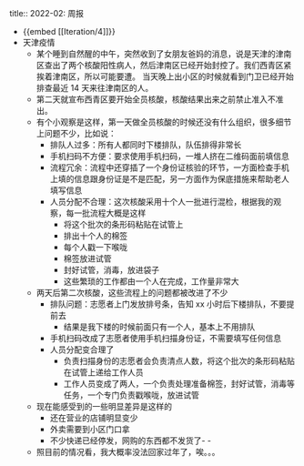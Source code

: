 title:: 2022-02: 周报

- {{embed [[Iteration/4]]}}
- 天津疫情
	- 某个睡到自然醒的中午，突然收到了女朋友爸妈的消息，说是天津的津南区查出了两个核酸阳性病人，然后津南区已经开始封控了。我们西青区紧挨着津南区，所以可能要遭。 当天晚上出小区的时候就看到门卫已经开始排查最近 14 天来往津南区的人。
	- 第二天就宣布西青区要开始全员核酸，核酸结果出来之前禁止准入不准出。
	- 有个小观察是这样，第一天做全员核酸的时候还没有什么组织，很多细节上问题不少，比如说：
		- 排队人过多：所有人都同时下楼排队，队伍排得非常长
		- 手机扫码不方便：要求使用手机扫码，一堆人挤在二维码面前填信息
		- 流程冗余：流程中还穿插了一个身份证核验的环节，一方面检查手机上填的信息跟身份证是不是匹配，另一方面作为保底措施来帮助老人填写信息
		- 人员分配不合理：这次核酸采用十个人一批进行混检，根据我的观察，每一批流程大概是这样
			- 将这个批次的条形码粘贴在试管上
			- 排出十个人的棉签
			- 每个人戳一下喉咙
			- 棉签放进试管
			- 封好试管，消毒，放进袋子
			- 这些繁琐的工作都由一个人在完成，工作量非常大
	- 两天后第二次核酸，这些流程上的问题都被改进了不少
		- 排队问题：志愿者上门发放排号条，告知 xx 小时后下楼排队，不要提前去
			- 结果是我下楼的时候前面只有一个人，基本上不用排队
		- 手机扫码改成了志愿者使用手机扫描身份证，不需要填写任何信息
		- 人员分配变合理了
			- 负责扫描身份的志愿者会负责清点人数，将这个批次的条形码粘贴在试管上递给工作人员
			- 工作人员变成了两人，一个负责处理准备棉签，封好试管，消毒等任务，一个专门负责戳喉咙，放进试管
	- 现在能感受到的一些明显差异是这样的
		- 还在营业的店铺明显变少
		- 外卖需要到小区门口拿
		- 不少快递已经停发，网购的东西都不发货了- -
	- 照目前的情况看，我大概率没法回家过年了，唉。。。